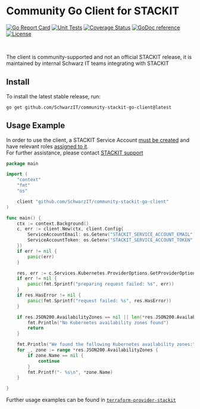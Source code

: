 # Community Go Client for STACKIT

[![Go Report Card](https://goreportcard.com/badge/github.com/SchwarzIT/community-stackit-go-client)](https://goreportcard.com/report/github.com/SchwarzIT/community-stackit-go-client) [![Unit Tests](https://github.com/SchwarzIT/community-stackit-go-client/actions/workflows/tests.yml/badge.svg)](https://github.com/SchwarzIT/community-stackit-go-client/actions/workflows/tests.yml) [![Coverage Status](https://coveralls.io/repos/github/SchwarzIT/community-stackit-go-client/badge.svg?branch=main)](https://coveralls.io/github/SchwarzIT/community-stackit-go-client?branch=main) [![GoDoc reference](https://img.shields.io/badge/godoc-reference-blue.svg)](https://pkg.go.dev/github.com/SchwarzIT/community-stackit-go-client) [![License](https://img.shields.io/badge/License-Apache_2.0-lightgray.svg)](https://opensource.org/licenses/Apache-2.0)

<br />

The client is community-supported and not an official STACKIT release, it is maintained by internal Schwarz IT teams integrating with STACKIT

## Install

To install the latest stable release, run:

```
go get github.com/SchwarzIT/community-stackit-go-client@latest
```

## Usage Example


In order to use the client, a STACKIT Service Account [must be created](https://api.stackit.schwarz/service-account/openapi.v1.html#operation/post-projects-projectId-service-accounts-v2) and have relevant roles [assigned to it](https://api.stackit.schwarz/membership-service/openapi.v1.html#operation/post-organizations-organizationId-projects-projectId-roles-roleName-service-accounts).<br />
For further assistance, please contact [STACKIT support](https://support.stackit.cloud)

```Go
package main

import (
	"context"
	"fmt"
	"os"

	client "github.com/SchwarzIT/community-stackit-go-client"
)

func main() {
	ctx := context.Background()
	c, err := client.New(ctx, client.Config{
		ServiceAccountEmail: os.Getenv("STACKIT_SERVICE_ACCOUNT_EMAIL"),
		ServiceAccountToken: os.Getenv("STACKIT_SERVICE_ACCOUNT_TOKEN"),
	})
	if err != nil {
		panic(err)
	}

	res, err := c.Services.Kubernetes.ProviderOptions.GetProviderOptionsWithResponse(ctx)
	if err != nil {
		panic(fmt.Sprintf("preparing request failed: %s", err))
	}
	if res.HasError != nil {
		panic(fmt.Sprintf("request failed: %s", res.HasError))
	}

	if res.JSON200.AvailabilityZones == nil || len(*res.JSON200.AvailabilityZones) == 0 {
		fmt.Println("No Kubernetes availability zones found")
		return
	}

	fmt.Println("We found the following Kubernetes availability zones:")
	for _, zone := range *res.JSON200.AvailabilityZones {
		if zone.Name == nil {
			continue
		}
		fmt.Printf("- %s\n", *zone.Name)
	}

}


```

Further usage examples can be found in [`terraform-provider-stackit`](https://github.com/SchwarzIT/terraform-provider-stackit) 
